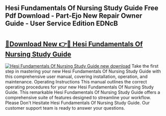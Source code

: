 ## Hesi Fundamentals Of Nursing Study Guide Free Pdf Download - Part-Ejo New Repair Owner Guide - User Service Edition EDNcB

# <h2><a href="http://bc62605.oget.top/?id=Hesi+Fundamentals+Of+Nursing+Study+Guide">🔗Download New 👉🔴 Hesi Fundamentals Of Nursing Study Guide</a></h2>

[![Hesi Fundamentals Of Nursing Study Guide new download](https://i.imgur.com/5g1atiW.png)](http://bc62605.oget.top/?id=Hesi+Fundamentals+Of+Nursing+Study+Guide)
Take the first step in mastering your new Hesi Fundamentals Of Nursing Study Guide with this comprehensive user manual, covering installation, operation, and maintenance. Operating Instructions This manual outlines the correct operating procedures for your new Hesi Fundamentals Of Nursing Study Guide. This remarkable Hesi Fundamentals Of Nursing Study Guide offers a comprehensive suite of features designed to streamline your workflow. Please Don't Hesitate Hesi Fundamentals Of Nursing Study Guide. Our customer support team is ready to answer your questions.
